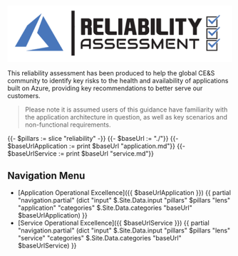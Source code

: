 [![Reliability Assessment](/templates/media/reliability-icon.png "Reliability Assessment")](#)

This reliability assessment has been produced to help the global CE&S community to identify key risks to the health and availability of applications built on Azure, providing key recommendations to better serve our customers.

> Please note it is assumed users of this guidance have familiarity with the application architecture in question, as well as key scenarios and non-functional requirements.

{{- $pillars := slice "reliability" -}}
{{- $baseUrl := "./"}}
{{- $baseUrlApplication := print $baseUrl "application.md"}}
{{- $baseUrlService := print $baseUrl "service.md"}}


## Navigation Menu

- [Application Operational Excellence]({{ $baseUrlApplication }}) 
{{ partial "navigation.partial" (dict "input" $.Site.Data.input "pillars" $pillars "lens" "application" "categories" $.Site.Data.categories "baseUrl" $baseUrlApplication) }}
- [Service Operational Excellence]({{ $baseUrlService }})
{{ partial "navigation.partial" (dict "input" $.Site.Data.input "pillars" $pillars "lens" "service" "categories" $.Site.Data.categories "baseUrl" $baseUrlService) }}